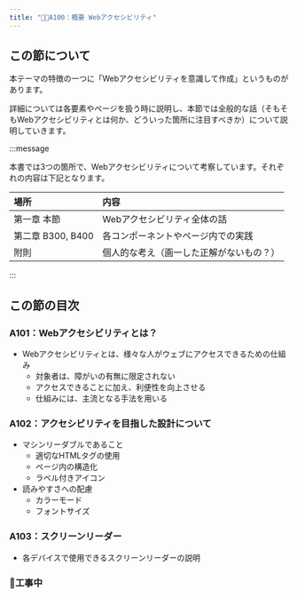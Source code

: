 ```yaml
---
title: "🚧📁A100：概要 Webアクセシビリティ"
---
```


## この節について

本テーマの特徴の一つに「Webアクセシビリティを意識して作成」というものがあります。

詳細については各要素やページを扱う時に説明し、本節では全般的な話（そもそもWebアクセシビリティとは何か、どういった箇所に注目すべきか）について説明していきます。

:::message

本書では3つの箇所で、Webアクセシビリティについて考察しています。それぞれの内容は下記となります。

|場所|内容|
|:---|:---|
|第一章 本節|Webアクセシビリティ全体の話|
|第二章 B300, B400|各コンポーネントやページ内での実践|
|附則|個人的な考え（画一した正解がないもの？）|

:::

## この節の目次

### A101：Webアクセシビリティとは？

- Webアクセシビリティとは、様々な人がウェブにアクセスできるための仕組み
  - 対象者は、障がいの有無に限定されない
  - アクセスできることに加え、利便性を向上させる
  - 仕組みには、主流となる手法を用いる

### A102：アクセシビリティを目指した設計について

- マシンリーダブルであること
  - 適切なHTMLタグの使用
  - ページ内の構造化
  - ラベル付きアイコン
- 読みやすさへの配慮
  - カラーモード
  - フォントサイズ

### A103：スクリーンリーダー

- 各デバイスで使用できるスクリーンリーダーの説明

### 🚧工事中
